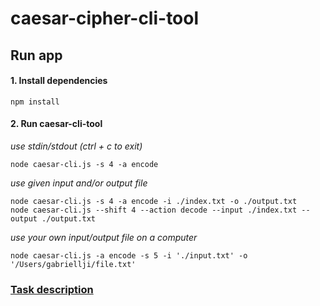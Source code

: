 # caesar-cipher-cli-tool

## Run app

#### 1. Install dependencies
```
npm install
```

#### 2. Run caesar-cli-tool
*use stdin/stdout (ctrl + c to exit)*
```
node caesar-cli.js -s 4 -a encode
```
*use given input and/or output file*
``` 
node caesar-cli.js -s 4 -a encode -i ./index.txt -o ./output.txt
node caesar-cli.js --shift 4 --action decode --input ./index.txt --output ./output.txt
```    
*use your own input/output file on a computer*
```
node caesar-cli.js -a encode -s 5 -i './input.txt' -o '/Users/gabriellji/file.txt'
```
### [Task description](https://github.com/rolling-scopes-school/nodejs-course-template/blob/master/TASKS.md)